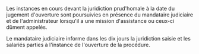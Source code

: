 Les instances en cours devant la juridiction prud'homale à la date du jugement d'ouverture sont poursuivies en présence du mandataire judiciaire et de l'administrateur lorsqu'il a une mission d'assistance ou ceux-ci dûment appelés. 


Le mandataire judiciaire informe dans les dix jours la juridiction saisie et les salariés parties à l'instance de l'ouverture de la procédure.


  
